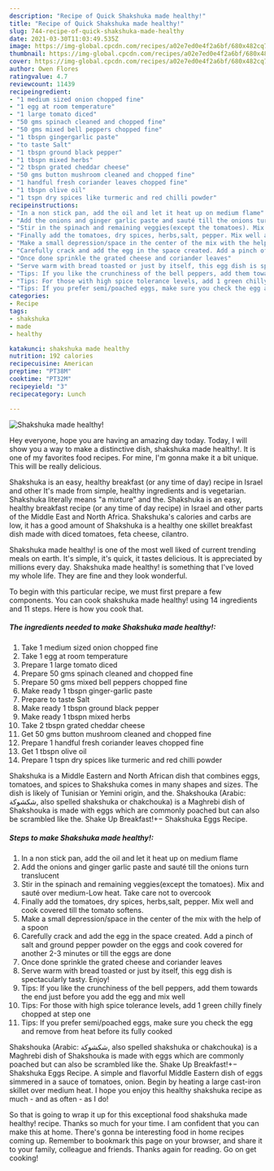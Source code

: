 ```yaml
---
description: "Recipe of Quick Shakshuka made healthy!"
title: "Recipe of Quick Shakshuka made healthy!"
slug: 744-recipe-of-quick-shakshuka-made-healthy
date: 2021-03-30T11:03:49.535Z
image: https://img-global.cpcdn.com/recipes/a02e7ed0e4f2a6bf/680x482cq70/shakshuka-made-healthy-recipe-main-photo.jpg
thumbnail: https://img-global.cpcdn.com/recipes/a02e7ed0e4f2a6bf/680x482cq70/shakshuka-made-healthy-recipe-main-photo.jpg
cover: https://img-global.cpcdn.com/recipes/a02e7ed0e4f2a6bf/680x482cq70/shakshuka-made-healthy-recipe-main-photo.jpg
author: Owen Flores
ratingvalue: 4.7
reviewcount: 11439
recipeingredient:
- "1 medium sized onion chopped fine"
- "1 egg at room temperature"
- "1 large tomato diced"
- "50 gms spinach cleaned and chopped fine"
- "50 gms mixed bell peppers chopped fine"
- "1 tbspn gingergarlic paste"
- "to taste Salt"
- "1 tbspn ground black pepper"
- "1 tbspn mixed herbs"
- "2 tbspn grated cheddar cheese"
- "50 gms button mushroom cleaned and chopped fine"
- "1 handful fresh coriander leaves chopped fine"
- "1 tbspn olive oil"
- "1 tspn dry spices like turmeric and red chilli powder"
recipeinstructions:
- "In a non stick pan, add the oil and let it heat up on medium flame"
- "Add the onions and ginger garlic paste and sauté till the onions turn translucent"
- "Stir in the spinach and remaining veggies(except the tomatoes). Mix and sauté over medium-Low heat. Take care not to overcook"
- "Finally add the tomatoes, dry spices, herbs,salt, pepper. Mix well and cook covered till the tomato softens."
- "Make a small depression/space in the center of the mix with the help of a spoon"
- "Carefully crack and add the egg in the space created. Add a pinch of salt and ground pepper powder on the eggs and cook covered for another 2-3 minutes or till the eggs are done"
- "Once done sprinkle the grated cheese and coriander leaves"
- "Serve warm with bread toasted or just by itself, this egg dish is spectacularly tasty. Enjoy!"
- "Tips: If you like the crunchiness of the bell peppers, add them towards the end just before you add the egg and mix well"
- "Tips: For those with high spice tolerance levels, add 1 green chilly finely chopped at step one"
- "Tips: If you prefer semi/poached eggs, make sure you check the egg and remove from heat before its fully cooked"
categories:
- Recipe
tags:
- shakshuka
- made
- healthy

katakunci: shakshuka made healthy 
nutrition: 192 calories
recipecuisine: American
preptime: "PT38M"
cooktime: "PT32M"
recipeyield: "3"
recipecategory: Lunch

---
```



![Shakshuka made healthy!](https://img-global.cpcdn.com/recipes/a02e7ed0e4f2a6bf/680x482cq70/shakshuka-made-healthy-recipe-main-photo.jpg)

Hey everyone, hope you are having an amazing day today. Today, I will show you a way to make a distinctive dish, shakshuka made healthy!. It is one of my favorites food recipes. For mine, I'm gonna make it a bit unique. This will be really delicious.

Shakshuka is an easy, healthy breakfast (or any time of day) recipe in Israel and other It&#39;s made from simple, healthy ingredients and is vegetarian. Shakshuka literally means &#34;a mixture&#34; and the. Shakshuka is an easy, healthy breakfast recipe (or any time of day recipe) in Israel and other parts of the Middle East and North Africa. Shakshuka&#39;s calories and carbs are low, it has a good amount of Shakshuka is a healthy one skillet breakfast dish made with diced tomatoes, feta cheese, cilantro.

Shakshuka made healthy! is one of the most well liked of current trending meals on earth. It's simple, it's quick, it tastes delicious. It is appreciated by millions every day. Shakshuka made healthy! is something that I've loved my whole life. They are fine and they look wonderful.


To begin with this particular recipe, we must first prepare a few components. You can cook shakshuka made healthy! using 14 ingredients and 11 steps. Here is how you cook that.

<!--inarticleads1-->

##### The ingredients needed to make Shakshuka made healthy!:

1. Take 1 medium sized onion chopped fine
1. Take 1 egg at room temperature
1. Prepare 1 large tomato diced
1. Prepare 50 gms spinach cleaned and chopped fine
1. Prepare 50 gms mixed bell peppers chopped fine
1. Make ready 1 tbspn ginger-garlic paste
1. Prepare to taste Salt
1. Make ready 1 tbspn ground black pepper
1. Make ready 1 tbspn mixed herbs
1. Take 2 tbspn grated cheddar cheese
1. Get 50 gms button mushroom cleaned and chopped fine
1. Prepare 1 handful fresh coriander leaves chopped fine
1. Get 1 tbspn olive oil
1. Prepare 1 tspn dry spices like turmeric and red chilli powder


Shakshuka is a Middle Eastern and North African dish that combines eggs, tomatoes, and spices to Shakshuka comes in many shapes and sizes. The dish is likely of Tunisian or Yemini origin, and the. Shakshouka (Arabic: شكشوكة‎, also spelled shakshuka or chakchouka) is a Maghrebi dish of Shakshouka is made with eggs which are commonly poached but can also be scrambled like the. Shake Up Breakfast!+− Shakshuka Eggs Recipe. 

<!--inarticleads2-->

##### Steps to make Shakshuka made healthy!:

1. In a non stick pan, add the oil and let it heat up on medium flame
1. Add the onions and ginger garlic paste and sauté till the onions turn translucent
1. Stir in the spinach and remaining veggies(except the tomatoes). Mix and sauté over medium-Low heat. Take care not to overcook
1. Finally add the tomatoes, dry spices, herbs,salt, pepper. Mix well and cook covered till the tomato softens.
1. Make a small depression/space in the center of the mix with the help of a spoon
1. Carefully crack and add the egg in the space created. Add a pinch of salt and ground pepper powder on the eggs and cook covered for another 2-3 minutes or till the eggs are done
1. Once done sprinkle the grated cheese and coriander leaves
1. Serve warm with bread toasted or just by itself, this egg dish is spectacularly tasty. Enjoy!
1. Tips: If you like the crunchiness of the bell peppers, add them towards the end just before you add the egg and mix well
1. Tips: For those with high spice tolerance levels, add 1 green chilly finely chopped at step one
1. Tips: If you prefer semi/poached eggs, make sure you check the egg and remove from heat before its fully cooked


Shakshouka (Arabic: شكشوكة‎, also spelled shakshuka or chakchouka) is a Maghrebi dish of Shakshouka is made with eggs which are commonly poached but can also be scrambled like the. Shake Up Breakfast!+− Shakshuka Eggs Recipe. A simple and flavorful Middle Eastern dish of eggs simmered in a sauce of tomatoes, onion. Begin by heating a large cast-iron skillet over medium heat. I hope you enjoy this healthy shakshuka recipe as much - and as often - as I do! 

So that is going to wrap it up for this exceptional food shakshuka made healthy! recipe. Thanks so much for your time. I am confident that you can make this at home. There's gonna be interesting food in home recipes coming up. Remember to bookmark this page on your browser, and share it to your family, colleague and friends. Thanks again for reading. Go on get cooking!
